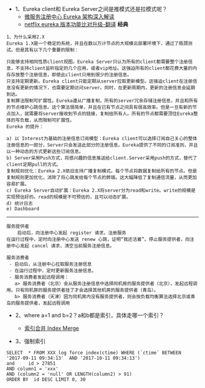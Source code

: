 - 1、Eureka client和 Eureka Server之间是推模式还是拉模式呢？
  - [微服务注册中心 Eureka 架构深入解读](https://www.infoq.cn/article/jlDJQ*3wtN2PcqTDyokh)
  - [netflix eureka 版本功能比对升级-翻译](https://my.oschina.net/u/347227/blog/1142887) **经典**
```
1、为什么采用2.X
Eureka 1.X是一个稳定的系统，并且在数以万计节点的大规模云部署环境下，通过了瓶颈测试。但是其有以下几个重要的限制：

只能够支持相同性质client视图。Eureka Server只认为所有的client都需要整个注册信息，不支持client监听指定的几个应用，或者vip地址。这强迫所有的client都花费大量的内存存放整个注册信息，即使此client只用到很少的注册信息。
只支持定期更新。Eureka client只能定期从server拉取更新模型。这强迫client在注册信息没有更新的情况下，也需要定期访问server。同时，在更新周期内，更新的注册信息会延期到达。
复制算法限制可扩展性。Eureka遵从广播复制，所有的server冗余存储注册信息，并且和所有的节点维护心跳信息。这个算法很简单，并且在已有节点之间具有很高效率。但是一旦有新的节点加入，就需要将server接收到节点的链接，复制给所有人。所有的节点都需要顶住Eureka整体的写负载，从而限制可扩展性。
Eureka 的提升：

a) 以 Interest为基础的注册信息订阅模型：Eureka client可以选择订阅自己关心的整体注册信息的一部分，Server只会发送此部分的注册信息。Eureka提供了不同的订阅准则，并且以一种动态的方式更新这些订阅信息。
b) Server采用Push方式，将感兴趣的信息推送给client.Server采用push的方式，替代了client定期pull的方式。
复制规则优化：Eureka 2.X依旧支持广播复制模式。每个节点将数据复制给所有的节点。但是复制规则更加优化，消除了将心跳发给每个节点的弊端。这大幅降低了复制通信流量，从而更加容易扩展。
c) Eureka Server自动扩展：Eureka 2.X将server分为read和write。write的规模是实现预估好的。read的规模是不可预估的，且可以动态扩展。
d) 统计日志
e) Dashboard
```
----
```
服务提供者
    启动后，向注册中心发起 register 请求，注册服务
在运行过程中，定时向注册中心发送 renew 心跳，证明“我还活着”。停止服务提供者，向注册中心发起 cancel 请求，清空当前服务注册信息。

服务消费者
 - 启动后，从注册中心拉取服务注册信息
 - 在运行过程中，定时更新服务注册信息。
 - 服务消费者发起远程调用：
   a> 服务消费者（北京）会从服务注册信息中选择同机房的服务提供者（北京），发起远程调用。只有同机房的服务提供者挂了才会选择其他机房的服务提供者（青岛）。
   b> 服务消费者（天津）因为同机房内没有服务提供者，则会按负载均衡算法选择北京或青岛的服务提供者，发起远程调用
```

- 2、where a=1 and b=2？a和b都是索引，具体走哪一个索引？
  - [索引合并 Index Merge](https://www.cnblogs.com/digdeep/p/4975977.html)
  
- 3、强制索引

```
SELECT  * FROM XXX_log force index(ctime) WHERE (`ctime` BETWEEN '2017-09-11 09:34:13'  AND '2017-10-11 09:34:13')
and     id > 27851
AND column1 = 'xxx'
AND (column2 = 'null' OR LENGTH(column2) > 91)
ORDER BY  id DESC LIMIT 0, 30
```
